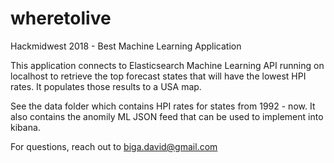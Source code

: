 # wheretolive
Hackmidwest 2018 - Best Machine Learning Application

This application connects to Elasticsearch Machine Learning API running on localhost to retrieve the top forecast states that will have the lowest HPI rates.  It populates those results to a USA map.

See the data folder which contains HPI rates for states from 1992 - now.  It also contains the anomily ML JSON feed that can be used to implement into kibana.

For questions, reach out to biga.david@gmail.com
